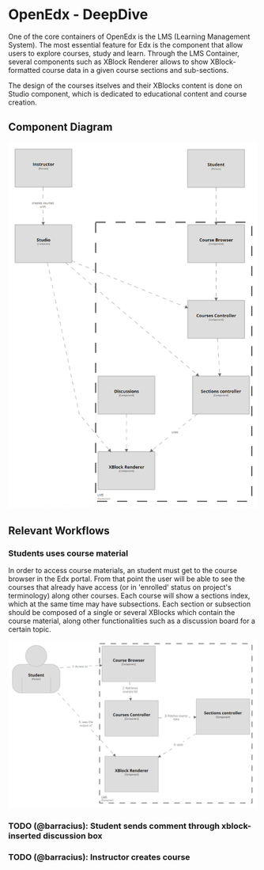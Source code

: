 # OpenEdx - DeepDive

One of the core containers of OpenEdx is the LMS (Learning Management System). The most essential feature for Edx is the component that allow users to explore courses, study and learn. Through the LMS Container, several components such as XBlock Renderer allows to show XBlock-formatted course data in a given course sections and sub-sections.

The design of the courses itselves and their XBlocks content is done on Studio component, which is dedicated to educational content and course creation.

## Component Diagram
![Component Diagram](assets/lms_container_component_diagram.png "LMS Container Component Diagram")

## Relevant Workflows

### Students uses course material
In order to access course materials, an student must get to the course browser in the Edx portal. From that point the user will be able to see the courses that already have access (or in 'enrolled' status on project's terminology) along other courses. Each course will show a sections index, which at the same time may have subsections. Each section or subsection should be composed of a single or several XBlocks which contain the course material, along other functionalities such as a discussion board for a certain topic.

![Dynamic Diagram](assets/student_browses_course.png "Dynamic Diagram of how the student gets to see the course material")


### TODO (@barracius): Student sends comment through xblock-inserted discussion box

### TODO (@barracius): Instructor creates course

